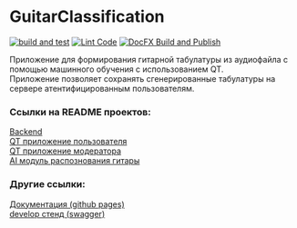 # GuitarClassification

[![build and test](https://github.com/SharafeevRavil/GuitarClassification/actions/workflows/build-and-test.yml/badge.svg)](https://github.com/SharafeevRavil/GuitarClassification/actions/workflows/build-and-test.yml)
[![Lint Code](https://github.com/SharafeevRavil/GuitarClassification/actions/workflows/linter.yml/badge.svg)](https://github.com/SharafeevRavil/GuitarClassification/actions/workflows/linter.yml)
[![DocFX Build and Publish](https://github.com/SharafeevRavil/GuitarClassification/actions/workflows/docfx-build-publish.yml/badge.svg)](https://github.com/SharafeevRavil/GuitarClassification/actions/workflows/docfx-build-publish.yml)

Приложение для формирования гитарной табулатуры из аудиофайла с помощью машинного обучения с использованием QT.<br>
Приложение позволяет сохранять сгенерированные табулатуры на сервере атентифицированным пользователям.<br>

### Ссылки на README проектов:
[Backend](./GuitarCogBackend/README.md)<br>
[QT приложение пользователя](./Desktop/MainApplication/README.md)<br>
[QT приложение модератора](./Desktop/ModeratorApplication/README.md)<br>
[AI модуль распознования гитары](./Desktop/MainApplication/AIModule/README.md)<br>

### Другие ссылки:
[Документация (github pages)](https://sharafeevravil.github.io/GuitarClassification/)<br>
[develop стенд (swagger)](https://guitarclassification-production.up.railway.app/swagger/index.html)<br>
